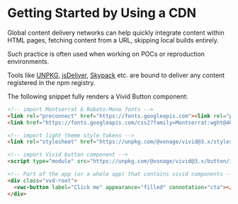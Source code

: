 # Getting Started by Using a CDN

Global content delivery networks can help quickly integrate content within HTML pages, fetching content from a URL, skipping local builds entirely.

Such practice is often used when working on POCs or reproduction environments.

Tools like [UNPKG](https://unpkg.com), [jsDeliver](https://www.jsdelivr.com), [Skypack](https://www.skypack.dev) etc. are bound to deliver any content registered in the npm registry.

The following snippet fully renders a Vivid Button component:

```html
<!-- import Montserrat & Roboto-Mono fonts -->
<link rel="preconnect" href="https://fonts.googleapis.com"><link rel="preconnect" href="https://fonts.gstatic.com" crossorigin>
<link href="https://fonts.googleapis.com/css2?family=Montserrat:wght@400;500;600&family=Roboto+Mono:wght@400;500&display=swap" rel="stylesheet">

<!-- import light theme style tokens -->
<link rel="stylesheet" href="https://unpkg.com/@vonage/vivid@3.x/styles/tokens/theme-light.css">

<!-- import Vivid button component -->
<script type="module" src="https://unpkg.com/@vonage/vivid@3.x/button/index.js"></script>

<!-- Part of the app (or a whole app) that contains vivid components -->
<div class="vvd-root">
  <vwc-button label="Click me" appearance="filled" connotation="cta"></vwc-button>
</div>
```
